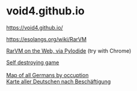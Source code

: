 # void4.github.io

https://void4.github.io/

https://esolangs.org/wiki/RarVM

<a href="webjump/index.html">RarVM on the Web, via PyIodide</a> (try with Chrome)
<br>

<a href="selfdestruct/index.html">Self destroying game</a><br>
<br>
<a href="allgermans/Germany.html">Map of all Germans by occuption</a><br>
<a href="allgermans/index.html">Karte aller Deutschen nach Beschäftigung</a><br>

